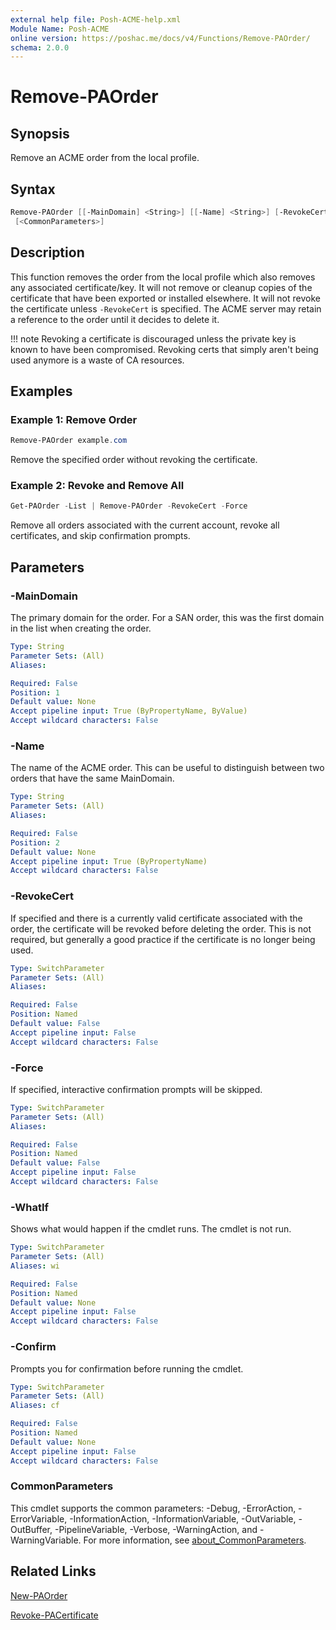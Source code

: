 ```yaml
---
external help file: Posh-ACME-help.xml
Module Name: Posh-ACME
online version: https://poshac.me/docs/v4/Functions/Remove-PAOrder/
schema: 2.0.0
---
```


# Remove-PAOrder

## Synopsis

Remove an ACME order from the local profile.

## Syntax

```powershell
Remove-PAOrder [[-MainDomain] <String>] [[-Name] <String>] [-RevokeCert] [-Force] [-WhatIf] [-Confirm]
 [<CommonParameters>]
```

## Description

This function removes the order from the local profile which also removes any associated certificate/key. It will not remove or cleanup copies of the certificate that have been exported or installed elsewhere. It will not revoke the certificate unless `-RevokeCert` is specified. The ACME server may retain a reference to the order until it decides to delete it.

!!! note
    Revoking a certificate is discouraged unless the private key is known to have been compromised. Revoking certs that simply aren't being used anymore is a waste of CA resources.

## Examples

### Example 1: Remove Order

```powershell
Remove-PAOrder example.com
```

Remove the specified order without revoking the certificate.

### Example 2: Revoke and Remove All

```powershell
Get-PAOrder -List | Remove-PAOrder -RevokeCert -Force
```

Remove all orders associated with the current account, revoke all certificates, and skip confirmation prompts.

## Parameters

### -MainDomain
The primary domain for the order.
For a SAN order, this was the first domain in the list when creating the order.

```yaml
Type: String
Parameter Sets: (All)
Aliases:

Required: False
Position: 1
Default value: None
Accept pipeline input: True (ByPropertyName, ByValue)
Accept wildcard characters: False
```

### -Name
The name of the ACME order.
This can be useful to distinguish between two orders that have the same MainDomain.

```yaml
Type: String
Parameter Sets: (All)
Aliases:

Required: False
Position: 2
Default value: None
Accept pipeline input: True (ByPropertyName)
Accept wildcard characters: False
```

### -RevokeCert
If specified and there is a currently valid certificate associated with the order, the certificate will be revoked before deleting the order.
This is not required, but generally a good practice if the certificate is no longer being used.

```yaml
Type: SwitchParameter
Parameter Sets: (All)
Aliases:

Required: False
Position: Named
Default value: False
Accept pipeline input: False
Accept wildcard characters: False
```

### -Force
If specified, interactive confirmation prompts will be skipped.

```yaml
Type: SwitchParameter
Parameter Sets: (All)
Aliases:

Required: False
Position: Named
Default value: False
Accept pipeline input: False
Accept wildcard characters: False
```

### -WhatIf
Shows what would happen if the cmdlet runs.
The cmdlet is not run.

```yaml
Type: SwitchParameter
Parameter Sets: (All)
Aliases: wi

Required: False
Position: Named
Default value: None
Accept pipeline input: False
Accept wildcard characters: False
```

### -Confirm
Prompts you for confirmation before running the cmdlet.

```yaml
Type: SwitchParameter
Parameter Sets: (All)
Aliases: cf

Required: False
Position: Named
Default value: None
Accept pipeline input: False
Accept wildcard characters: False
```

### CommonParameters
This cmdlet supports the common parameters: -Debug, -ErrorAction, -ErrorVariable, -InformationAction, -InformationVariable, -OutVariable, -OutBuffer, -PipelineVariable, -Verbose, -WarningAction, and -WarningVariable. For more information, see [about_CommonParameters](http://go.microsoft.com/fwlink/?LinkID=113216).

## Related Links

[New-PAOrder](New-PAOrder.md)

[Revoke-PACertificate](Revoke-PACertificate.md)
